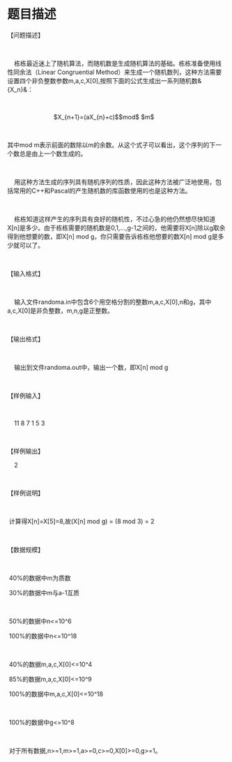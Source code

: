 # 题目描述


<p>
【问题描述】
</p>
<p>
<br/>
</p>
<p>
    栋栋最近迷上了随机算法，而随机数是生成随机算法的基础。栋栋准备使用线性同余法（Linear Congruential Method）来生成一个随机数列，这种方法需要设置四个非负整数参数m,a,c,X[0],按照下面的公式生成出一系列随机数&amp;{X_n}&amp;：
</p>
<p>
<br/>
</p>
<p>
                           $X_{n+1}=(aX_{n}+c)$$mod$ $m$
</p>
<p>
<br/>
</p>
<p>
其中mod m表示前面的数除以m的余数。从这个式子可以看出，这个序列的下一个数总是由上一个数生成的。
</p>
<p>
<br/>
</p>
<p>
    用这种方法生成的序列具有随机序列的性质，因此这种方法被广泛地使用，包括常用的C++和Pascal的产生随机数的库函数使用的也是这种方法。
</p>
<p>
<br/>
</p>
<p>
    栋栋知道这样产生的序列具有良好的随机性，不过心急的他仍然想尽快知道X[n]是多少。由于栋栋需要的随机数是0,1,...,g-1之间的，他需要将X[n]除以g取余得到他想要的数，即X[n] mod g，你只需要告诉栋栋他想要的数X[n] mod g是多少就可以了。
</p>
<p>
<br/>
</p>
<p>
【输入格式】
</p>
<p>
<br/>
</p>
<p>
    输入文件randoma.in中包含6个用空格分割的整数m,a,c,X[0],n和g，其中a,c,X[0]是非负整数，m,n,g是正整数。
</p>
<p>
<br/>
</p>
<p>
【输出格式】
</p>
<p>
<br/>
</p>
<p>
    输出到文件randoma.out中，输出一个数，即X[n] mod g
</p>
<p>
<br/>
</p>
<p>
【样例输入】
</p>
<p>
<br/>
</p>
<p>
    11 8 7 1 5 3
</p>
<p>
<br/>
</p>
<p>
【样例输出】
</p>
<p>
    2
</p>
<p>
<br/>
</p>
<p>
【样例说明】
</p>
<p>
<br/>
</p>
<p>
 计算得X[n]=X[5]=8,故(X[n] mod g) = (8 mod 3) = 2
</p>
<p>
<br/>
</p>
<p>
【数据规模】
</p>
<p>
<br/>
</p>
<p>
 40%的数据中m为质数
</p>
<p>
 30%的数据中m与a-1互质
</p>
<p>
<br/>
</p>
<p>
 50%的数据中n&lt;=10^6
</p>
<p>
 100%的数据中n&lt;=10^18
</p>
<p>
<br/>
</p>
<p>
 40%的数据m,a,c,X[0]&lt;=10^4
</p>
<p>
 85%的数据m,a,c,X[0]&lt;=10^9
</p>
<p>
 100%的数据中m,a,c,X[0]&lt;=10^18
</p>
<p>
<br/>
</p>
<p>
 100%的数据中g&lt;=10^8
</p>
<p>
<br/>
</p>
<p>
 对于所有数据,n&gt;=1,m&gt;=1,a&gt;=0,c&gt;=0,X[0]&gt;=0,g&gt;=1。
</p>
